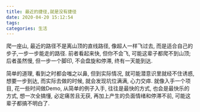 ```yaml
---
title: 最近的捷径,就是没有捷径
date: 2020-04-20 15:12:54
tags:
categories: 生活
---
```


爬一座山, 最近的路径不是离山顶的直线路径, 像超人一样飞过去, 而是适合自己的步子,一步一步能走的路径. 前者看起来快, 但你不会飞, 可能这辈子都爬不到山顶; 后者虽然慢, 但一步一个脚印, 不会盘旋和停滞, 终有一天能到达.

简单的道理, 看到之时都会嗤之以鼻, 但到实际情况, 就可能潜意识里就经不住诱惑, 想要一步到达, 而实际去做的时候, 就会发现坑位满满, 心力交瘁. 就像入手一个项目, 花一些时间做Demo, 从简单的例子入手, 往往是最快的方式, 也会是最快乐的方式, 想一次全搞懂, 必定痛苦且无获, 再加上产生的负面情绪和停滞不前,  可能这辈子都搞不明白了.
